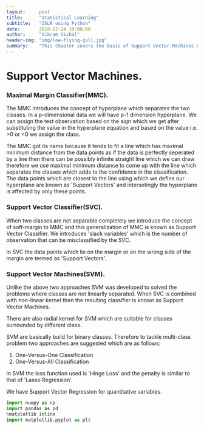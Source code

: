```yaml
---
layout:     post
title:      "Statistical Learning"
subtitle:   "ISLR using Python"
date:       2018-12-24 10:00:00
author:     "Vikram Vishal"
header-img: "img/low-flying-gull.jpg"
summary:    "This Chapter covers the basic of Support Vector Machines Demonstrated in ISLR"
---
```


# Support Vector Machines.


### Maximal Margin Classifier(MMC).

The MMC introduces the concept of hyperplane which separates the two classes. In a p-dimensional data we will have p-1 dimension hyperplane. We can assign the test observation based on the sign which we get after substituting the value in the hyperplane equation and based on the value i.e. >0 or <0 we assign the class.

The MMC got its name because it tends to fit a line which has maximal minimum distance from the data points as if the data is perfectly seperated by a line then there can be possibly infinite straight line which we can draw therefore we use maximal minimum distance to come up with the line which separates the classes which adds to the confidence in the classification. The data points which are closest to the line using which we define our hyperplane are known as 'Support Vectors' and intersetingly the hyperplane is affected by only these points. 

### Support Vector Classifier(SVC).

When two classes are not separable completely we introduce the concept of soft-margin to MMC and this generalization of MMC is known as Support Vector Classifier. We introduces 'slack variables' which is the number of observation that can be misclassified by the SVC.

In SVC the data points which lie on the margin or on the wrong side of the margin are termed as 'Support Vectors'.

### Support Vector Machines(SVM).

Unlike the above two approaches SVM was developed to solved the problems where classes are not linearlly separated. When SVC is combined with non-linear kernel then the resulting classifier is known as Support Vector Machines.

There are also radial kernel for SVM which are suitable for classes surrounded by different class.

SVM are basically build for binary classes. Therefore to tackle multi-class problem two approaches are suggested which are as follows:

1. One-Versus-One Classification
2. One-Versus-All Classification

In SVM the loss function used is 'Hinge Loss' and the penalty is similar to that of 'Lasso Regression'.

We have Support Vector Regression for quantitative variables.


```python
import numpy as np
import pandas as pd
%matplotlib inline
import matplotlib.pyplot as plt
```
